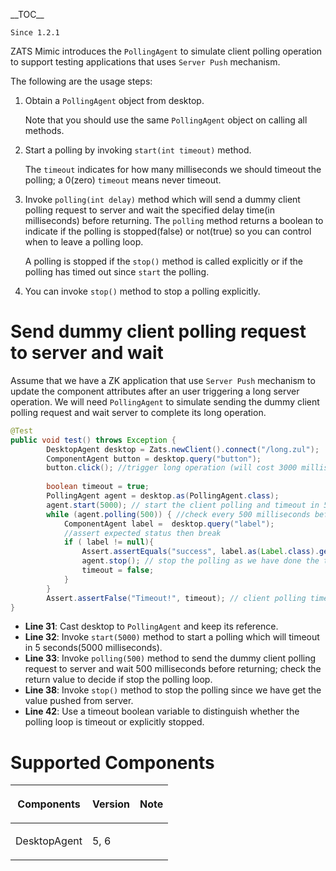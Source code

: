  \_\_TOC\_\_

`Since 1.2.1`

ZATS Mimic introduces the `PollingAgent` to simulate client polling
operation to support testing applications that uses `Server Push`
mechanism.

The following are the usage steps:

1.  Obtain a `PollingAgent` object from desktop.
      
    Note that you should use the same `PollingAgent` object on calling
    all methods.
2.  Start a polling by invoking `start(int timeout)` method.
      
    The `timeout` indicates for how many milliseconds we should timeout
    the polling; a 0(zero) `timeout` means never timeout.
3.  Invoke `polling(int delay)` method which will send a dummy client
    polling request to server and wait the specified delay time(in
    milliseconds) before returning. The `polling` method returns a
    boolean to indicate if the polling is stopped(false) or not(true) so
    you can control when to leave a polling loop.
      
    A polling is stopped if the `stop()` method is called explicitly or
    if the polling has timed out since `start` the polling.
4.  You can invoke `stop()` method to stop a polling explicitly.

# Send dummy client polling request to server and wait

Assume that we have a ZK application that use `Server Push` mechanism to
update the component attributes after an user triggering a long server
operation. We will need `PollingAgent` to simulate sending the dummy
client polling request and wait server to complete its long operation.

``` java
@Test
public void test() throws Exception {
        DesktopAgent desktop = Zats.newClient().connect("/long.zul");
        ComponentAgent button = desktop.query("button");
        button.click(); //trigger long operation (will cost 3000 milliseconds)
        
        boolean timeout = true;
        PollingAgent agent = desktop.as(PollingAgent.class); 
        agent.start(5000); // start the client polling and timeout in 5000 milliseconds(5 seconds) 
        while (agent.polling(500)) { //check every 500 milliseconds before polling is stopped
            ComponentAgent label =  desktop.query("label");
            //assert expected status then break
            if ( label != null){
                Assert.assertEquals("success", label.as(Label.class).getValue());
                agent.stop(); // stop the polling as we have done the test
                timeout = false;
            }
        }
        Assert.assertFalse("Timeout!", timeout); // client polling timeout
}
```

- **Line 31**: Cast desktop to `PollingAgent` and keep its reference.
- **Line 32**: Invoke `start(5000)` method to start a polling which will
  timeout in 5 seconds(5000 milliseconds).
- **Line 33**: Invoke `polling(500)` method to send the dummy client
  polling request to server and wait 500 milliseconds before returning;
  check the return value to decide if stop the polling loop.
- **Line 38**: Invoke `stop()` method to stop the polling since we have
  get the value pushed from server.
- **Line 42**: Use a timeout boolean variable to distinguish whether the
  polling loop is timeout or explicitly stopped.

# Supported Components

<table>
<thead>
<tr class="header">
<th><center>
<p>Components</p>
</center></th>
<th><center>
<p>Version</p>
</center></th>
<th><center>
<p>Note</p>
</center></th>
</tr>
</thead>
<tbody>
<tr class="odd">
<td><p>DesktopAgent</p></td>
<td><p>5, 6</p></td>
<td></td>
</tr>
</tbody>
</table>

 
